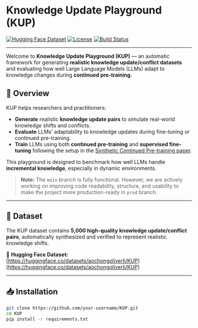 # Knowledge Update Playground (KUP)

[![Hugging Face Dataset](https://img.shields.io/badge/Dataset-HuggingFace-blue)](https://huggingface.co/datasets/aochongoliverli/KUP)
[![License](https://img.shields.io/badge/License-Apache%202.0-green)](./LICENSE)
[![Build Status](https://img.shields.io/badge/Status-Work%20In%20Progress-orange)]()

---

Welcome to **Knowledge Update Playground (KUP)** — an automatic framework for generating **realistic knowledge update/conflict datasets** and evaluating how well Large Language Models (LLMs) adapt to knowledge changes during **continued pre-training**.

## 🚀 Overview

KUP helps researchers and practitioners:
- **Generate** realistic **knowledge update pairs** to simulate real-world knowledge shifts and conflicts.
- **Evaluate** LLMs’ adaptability to knowledge updates during fine-tuning or continued pre-training.
- **Train** LLMs using both **continued pre-training** and **supervised fine-tuning** following the setup in the [Synthetic Continued Pre-training paper](https://github.com/ZitongYang/Synthetic_Continued_Pretraining).

This playground is designed to benchmark how well LLMs handle **incremental knowledge**, especially in dynamic environments.
> **Note:** The `main` branch is fully functional. However, we are actively working on improving code readability, structure, and usability to make the project more production-ready in `prod` branch.

---

## 📄 Dataset

The KUP dataset contains **5,000 high-quality knowledge update/conflict pairs**, automatically synthesized and verified to represent realistic knowledge shifts.

🔗 **Hugging Face Dataset:**  
[https://huggingface.co/datasets/aochongoliverli/KUP](https://huggingface.co/datasets/aochongoliverli/KUP)

---

## 📥 Installation

```bash
git clone https://github.com/your-username/KUP.git
cd KUP
pip install -r requirements.txt
